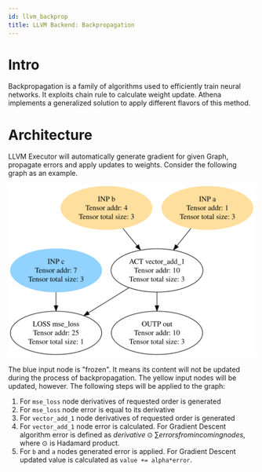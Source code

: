 ```yaml
---
id: llvm_backprop
title: LLVM Backend: Backpropagation
---
```


# Intro
Backpropagation is a family of algorithms used to efficiently train
neural networks. It exploits chain rule to calculate weight update.
Athena implements a generalized solution to apply different flavors of this method.

# Architecture

LLVM Executor will automatically generate gradient for given Graph,
propagate errors and apply updates to weights. Consider the following
graph as an example.

![](02_bp_graph.svg)

The blue input node is "frozen". It means its content will not be
updated during the process of backpropagation. The yellow input
nodes will be updated, however. The following steps will be applied
to the graph:

1. For `mse_loss` node derivatives of requested order is generated
2. For `mse_loss` node error is equal to its derivative
3. For `vector_add_1` node derivatives of requested order is generated
4. For `vector_add_1` node error is calculated. For Gradient Descent
algorithm error is defined as $derivative \odot \sum{errors from incoming nodes}$,
where $\odot$ is Hadamard product.
5. For `b` and `a` nodes generated error is applied. For Gradient
Descent updated value is calculated as `value += alpha*error`.
